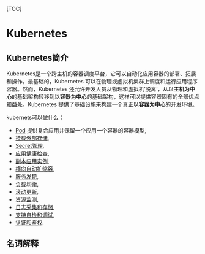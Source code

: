 [TOC]

# Kubernetes



## Kubernetes简介

Kubernetes是一个跨主机的容器调度平台，它可以自动化应用容器的部署、拓展和操作。最基础的，Kubernetes 可以在物理或虚拟机集群上调度和运行应用程序容器。然而，Kubernetes 还允许开发人员从物理和虚拟机’脱离’，从以**主机为中心**的基础架构转移到以**容器为中心**的基础架构，这样可以提供容器固有的全部优点和益处。Kubernetes 提供了基础设施来构建一个真正以**容器为中心**的开发环境。

kubernets可以做什么：

- [Pod](https://kubernetes.io/docs/user-guide/pods/) 提供复合应用并保留一个应用一个容器的容器模型,
- [挂载外部存储](https://kubernetes.io/docs/user-guide/volumes/),
- [Secret管理](https://kubernetes.io/docs/user-guide/secrets/),
- [应用健康检查](https://kubernetes.io/docs/tasks/configure-pod-container/configure-liveness-readiness-probes/),
- [副本应用实例](https://kubernetes.io/docs/user-guide/replication-controller/),
- [横向自动扩缩容](https://kubernetes.io/docs/user-guide/horizontal-pod-autoscaling/),
- [服务发现](https://kubernetes.io/docs/user-guide/connecting-applications/),
- [负载均衡](https://kubernetes.io/docs/user-guide/services/),
- [滚动更新](https://kubernetes.io/docs/user-guide/update-demo/),
- [资源监测](https://kubernetes.io/docs/user-guide/monitoring/),
- [日志采集和存储](https://kubernetes.io/docs/user-guide/logging/overview/),
- [支持自检和调试](https://kubernetes.io/docs/user-guide/introspection-and-debugging/),
- [认证和鉴权](https://kubernetes.io/docs/admin/authorization/).



## 名词解释

